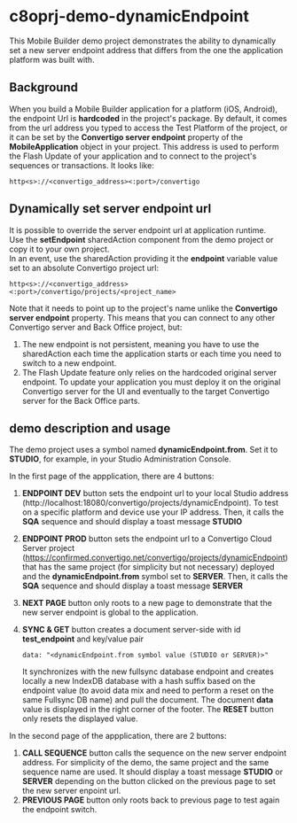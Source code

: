 # c8oprj-demo-dynamicEndpoint

This Mobile Builder demo project demonstrates the ability to dynamically set a new server endpoint address that differs from the one the application platform was built with.

## Background

When you build a Mobile Builder application for a platform (iOS, Android), the endpoint Url is **hardcoded** in the project's package. By default, it comes from the url address you typed to access the Test Platform of the project, or it can be set by the **Convertigo server endpoint** property of the **MobileApplication** object in your project. This address is used to perform the Flash Update of your application and to connect to the project's sequences or transactions. It looks like:

`http<s>://<convertigo_address><:port>/convertigo`

## Dynamically set server endpoint url

It is possible to override the server endpoint url at application runtime.\
Use the **setEndpoint** sharedAction component from the demo project or copy it to your own project.\
In an event, use the sharedAction providing it the **endpoint** variable value set to an absolute Convertigo project url:

`http<s>://<convertigo_address><:port>/convertigo/projects/<project_name>`

Note that it needs to point up to the project's name unlike the **Convertigo server endpoint** property.
This means that you can connect to any other Convertigo server and Back Office project, but:

1. The new endpoint is not persistent, meaning you have to use the sharedAction each time the application starts or each time you need to switch to a new endpoint.
2. The Flash Update feature only relies on the hardcoded original server endpoint. To update your application you must deploy it on the original Convertigo server for the UI and eventually to the target Convertigo server for the Back Office parts.

## demo description and usage

The demo project uses a symbol named **dynamicEndpoint.from**.
Set it to **STUDIO**, for example, in your Studio Administration Console.

In the first page of the appplication, there are 4 buttons:

1. **ENDPOINT DEV** button sets the endpoint url to your local Studio address (http://localhost:18080/convertigo/projects/dynamicEndpoint). To test on a specific platform and device use your IP address. Then, it calls the **SQA** sequence and should display a toast message **STUDIO**
2.  **ENDPOINT PROD** button sets the endpoint url to a Convertigo Cloud Server project (https://confirmed.convertigo.net/convertigo/projects/dynamicEndpoint) that has the same project (for simplicity but not necessary) deployed and the **dynamicEndpoint.from** symbol set to **SERVER**. Then, it calls the **SQA** sequence and should display a toast message **SERVER**
3. **NEXT PAGE** button only roots to a new page to demonstrate that the new server endpoint is global to the application.
4. **SYNC & GET** button creates a document server-side with id **test_endpoint** and key/value pair 

    `data: "<dynamicEndpoint.from symbol value (STUDIO or SERVER)>"`

    It synchronizes with the new fullsync database endpoint and creates locally a new IndexDB database with a hash suffix based on the endpoint value (to avoid data mix and need to perform a reset on the same Fullsync DB name) and pull the document. The document **data** value is displayed in the right corner of the footer. The **RESET** button only resets the displayed value.

In the second page of the appplication, there are 2 buttons:

1. **CALL SEQUENCE** button calls the sequence on the new server endpoint address. For simplicity of the demo, the same project and the same sequence name are used. It should display a toast message **STUDIO** or **SERVER** depending on the button clicked on the previous page to set the new server enpoint url.
2.  **PREVIOUS PAGE** button only roots back to previous page to test again the endpoint switch.